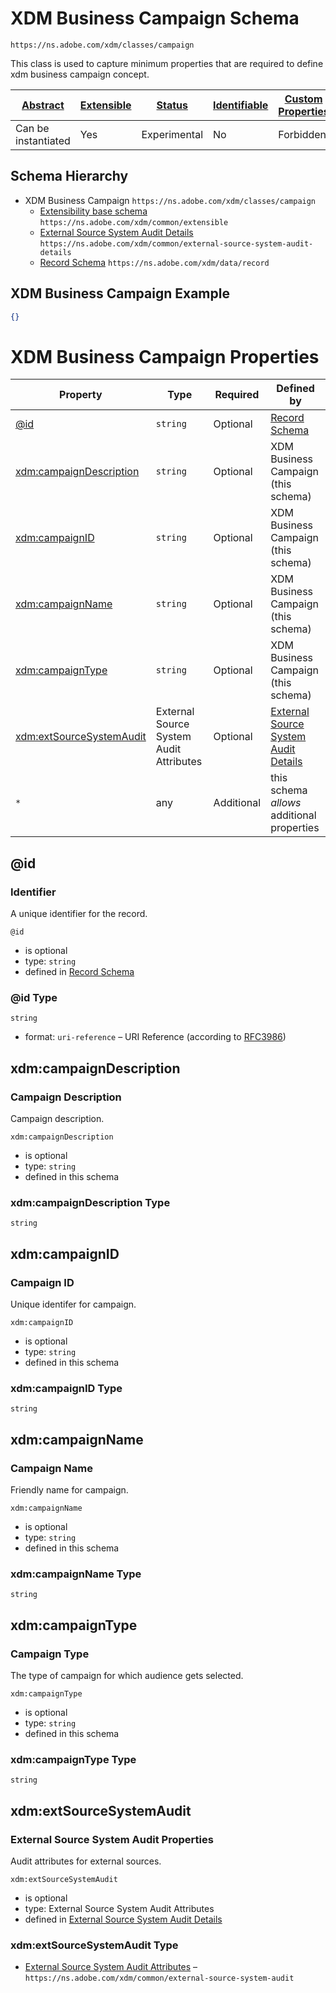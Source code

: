 
# XDM Business Campaign Schema

```
https://ns.adobe.com/xdm/classes/campaign
```

This class is used to capture minimum properties that are required to define xdm business campaign concept.

| [Abstract](../../abstract.md) | [Extensible](../../extensions.md) | [Status](../../status.md) | [Identifiable](../../id.md) | [Custom Properties](../../extensions.md) | [Additional Properties](../../extensions.md) | Defined In |
|-------------------------------|-----------------------------------|---------------------------|-----------------------------|------------------------------------------|----------------------------------------------|------------|
| Can be instantiated | Yes | Experimental | No | Forbidden | Permitted | [classes/campaign.schema.json](classes/campaign.schema.json) |
## Schema Hierarchy

* XDM Business Campaign `https://ns.adobe.com/xdm/classes/campaign`
  * [Extensibility base schema](../datatypes/extensible.schema.md) `https://ns.adobe.com/xdm/common/extensible`
  * [External Source System Audit Details](../fieldgroups/shared/external-source-system-audit-details.schema.md) `https://ns.adobe.com/xdm/common/external-source-system-audit-details`
  * [Record Schema](../behaviors/record.schema.md) `https://ns.adobe.com/xdm/data/record`


## XDM Business Campaign Example
```json
{}
```

# XDM Business Campaign Properties

| Property | Type | Required | Defined by |
|----------|------|----------|------------|
| [@id](#id) | `string` | Optional | [Record Schema](../behaviors/record.schema.md#id) |
| [xdm:campaignDescription](#xdmcampaigndescription) | `string` | Optional | XDM Business Campaign (this schema) |
| [xdm:campaignID](#xdmcampaignid) | `string` | Optional | XDM Business Campaign (this schema) |
| [xdm:campaignName](#xdmcampaignname) | `string` | Optional | XDM Business Campaign (this schema) |
| [xdm:campaignType](#xdmcampaigntype) | `string` | Optional | XDM Business Campaign (this schema) |
| [xdm:extSourceSystemAudit](#xdmextsourcesystemaudit) | External Source System Audit Attributes | Optional | [External Source System Audit Details](../fieldgroups/shared/external-source-system-audit-details.schema.md#xdmextsourcesystemaudit) |
| `*` | any | Additional | this schema *allows* additional properties |

## @id
### Identifier

A unique identifier for the record.

`@id`
* is optional
* type: `string`
* defined in [Record Schema](../behaviors/record.schema.md#id)

### @id Type


`string`
* format: `uri-reference` – URI Reference (according to [RFC3986](https://tools.ietf.org/html/rfc3986))






## xdm:campaignDescription
### Campaign Description

Campaign description.

`xdm:campaignDescription`
* is optional
* type: `string`
* defined in this schema

### xdm:campaignDescription Type


`string`






## xdm:campaignID
### Campaign ID

Unique identifer for campaign.

`xdm:campaignID`
* is optional
* type: `string`
* defined in this schema

### xdm:campaignID Type


`string`






## xdm:campaignName
### Campaign Name

Friendly name for campaign.

`xdm:campaignName`
* is optional
* type: `string`
* defined in this schema

### xdm:campaignName Type


`string`






## xdm:campaignType
### Campaign Type

The type of campaign for which audience gets selected.

`xdm:campaignType`
* is optional
* type: `string`
* defined in this schema

### xdm:campaignType Type


`string`






## xdm:extSourceSystemAudit
### External Source System Audit Properties

Audit attributes for external sources.

`xdm:extSourceSystemAudit`
* is optional
* type: External Source System Audit Attributes
* defined in [External Source System Audit Details](../fieldgroups/shared/external-source-system-audit-details.schema.md#xdmextsourcesystemaudit)

### xdm:extSourceSystemAudit Type


* [External Source System Audit Attributes](../datatypes/auditing/external-source-system-audit.schema.md) – `https://ns.adobe.com/xdm/common/external-source-system-audit`





